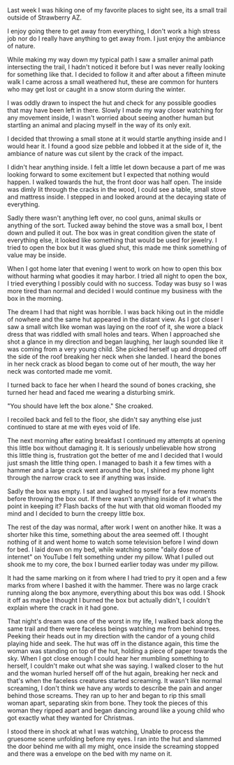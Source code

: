Last week I was hiking one of my favorite places to sight see, its a small trail outside of Strawberry AZ.

I enjoy going there to get away from everything, I don't work a high stress job nor do I really have anything to get away from. I just enjoy the ambiance of nature.

While making my way down my typical path I saw a smaller animal path intersecting the trail, I hadn't noticed it before but I was never really looking for something like that. I decided to follow it and after about a fifteen minute walk I came across a small weathered hut, these are common for hunters who may get lost or caught in a snow storm during the winter.

I was oddly drawn to inspect the hut and check for any possible goodies that may have been left in there. Slowly I made my way closer watching for any movement inside, I wasn't worried about seeing another human but startling an animal and placing myself in the way of its only exit.

I decided that throwing a small stone at it would startle anything inside and I would hear it. I found a good size pebble and lobbed it at the side of it, the ambiance of nature was cut silent by the crack of the impact.

I didn't hear anything inside. I felt a little let down because a part of me was looking forward to some excitement but I expected that nothing would happen. I walked towards the hut, the front door was half open. The inside was dimly lit through the cracks in the wood, I could see a table, small stove and mattress inside. I stepped in and looked around at the decaying state of everything.

Sadly there wasn't anything left over, no cool guns, animal skulls or anything of the sort. Tucked away behind the stove was a small box, I bent down and pulled it out. The box was in great condition given the state of everything else, it looked like something that would be used for jewelry. I tried to open the box but it was glued shut, this made me think something of value may be inside.

When I got home later that evening I went to work on how to open this box without harming what goodies it may harbor. I tried all night to open the box, I tried everything I possibly could with no success. Today was busy so I was more tired than normal and decided I would continue my business with the box in the morning.

The dream I had that night was horrible. I was back hiking out in the middle of nowhere and the same hut appeared in the distant view. As I got closer I saw a small witch like woman was laying on the roof of it, she wore a black dress that was riddled with small holes and tears. When I approached she shot a glance in my direction and began laughing, her laugh sounded like it was coming from a very young child. She picked herself up and dropped off the side of the roof breaking her neck when she landed. I heard the bones in her neck crack as blood began to come out of her mouth, the way her neck was contorted made me vomit.

I turned back to face her when I heard the sound of bones cracking, she turned her head and faced me wearing a disturbing smirk.

"You should have left the box alone." She croaked.

I recoiled back and fell to the floor, she didn't say anything else just continued to stare at me with eyes void of life.

The next morning after eating breakfast I continued my attempts at opening this little box without damaging it. It is seriously unbelievable how strong this little thing is, frustration got the better of me and I decided that I would just smash the little thing open. I managed to bash it a few times with a hammer and a large crack went around the box, I shined my phone light through the narrow crack to see if anything was inside.

Sadly the box was empty. I sat and laughed to myself for a few moments before throwing the box out. If there wasn't anything inside of it what's the point in keeping it? Flash backs of the hut with that old woman flooded my mind and I decided to burn the creepy little box.

The rest of the day was normal, after work I went on another hike. It was a shorter hike this time, something about the area seemed off. I thought nothing of it and went home to watch some television before I wind down for bed. I laid down on my bed, while watching some "daily dose of internet" on YouTube I felt something under my pillow. What I pulled out shook me to my core, the box I burned earlier today was under my pillow.

It had the same marking on it from where I had tried to pry it open and a few marks from where I bashed it with the hammer. There was no large crack running along the box anymore, everything about this box was odd. I Shook it off as maybe I thought I burned the box but actually didn't, I couldn't explain where the crack in it had gone.

That night's dream was one of the worst in my life, I walked back along the same trail and there were faceless beings watching me from behind trees. Peeking their heads out in my direction with the candor of a young child playing hide and seek. The hut was off in the distance again, this time the woman was standing on top of the hut, holding a piece of paper towards the sky. When I got close enough I could hear her mumbling something to herself, I couldn't make out what she was saying. I walked closer to the hut and the woman hurled herself off of the hut again, breaking her neck and that's when the faceless creatures started screaming. It wasn't like normal screaming, I don't think we have any words to describe the pain and anger behind those screams. They ran up to her and began to rip this small woman apart, separating skin from bone. They took the pieces of this woman they ripped apart and began dancing around like a young child who got exactly what they wanted for Christmas.

I stood there in shock at what I was watching, Unable to process the gruesome scene unfolding before my eyes. I ran into the hut and slammed the door behind me with all my might, once inside the screaming stopped and there was a envelope on the bed with my name on it.

&#x200B;

&#x200B;

&#x200B;
